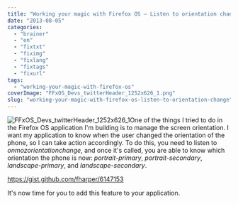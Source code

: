 ```yaml
---
title: "Working your magic with Firefox OS – Listen to orientation change"
date: "2013-08-05"
categories: 
  - "brainer"
  - "en"
  - "fixtxt"
  - "fiximg"
  - "fixlang"
  - "fixtags"
  - "fixurl"
tags: 
  - "working-your-magic-with-firefox-os"
coverImage: "FFxOS_Devs_twitterHeader_1252x626_1.png"
slug: "working-your-magic-with-firefox-os-listen-to-orientation-change"
---
```


![FFxOS_Devs_twitterHeader_1252x626_1](images/FFxOS_Devs_twitterHeader_1252x626_1.png)One of the things I tried to do in the Firefox OS application I'm building is to manage the screen orientation. I want my application to know when the user changed the orientation of the phone, so I can take action accordingly. To do this, you need to listen to _onmozorientationchange_, and once it's called, you are able to know which orientation the phone is now: _portrait-primary_, _portrait-secondary_, _landscape-primary_, and _landscape-secondary_.

https://gist.github.com/fharper/6147153

It's now time for you to add this feature to your application.
